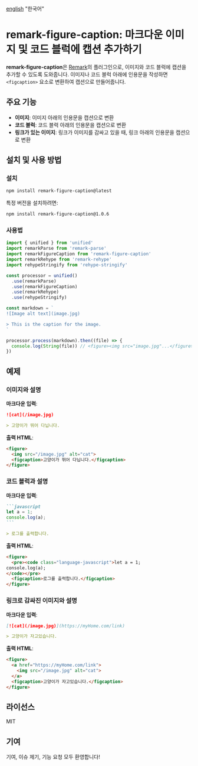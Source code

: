 
[english](/README.md) "한국어"
# remark-figure-caption: 마크다운 이미지 및 코드 블럭에 캡션 추가하기

**remark-figure-caption**은 [Remark](https://github.com/remarkjs/remark)의 플러그인으로, 이미지와 코드 블럭에 캡션을 추가할 수 있도록 도와줍니다. 이미지나 코드 블럭 아래에 인용문을 작성하면 `<figcaption>` 요소로 변환하여 캡션으로 만들어줍니다.

## 주요 기능
- **이미지**: 이미지 아래의 인용문을 캡션으로 변환
- **코드 블럭**: 코드 블럭 아래의 인용문을 캡션으로 변환
- **링크가 있는 이미지**: 링크가 이미지를 감싸고 있을 때, 링크 아래의 인용문을 캡션으로 변환

## 설치 및 사용 방법

### 설치
```bash
npm install remark-figure-caption@latest
```

특정 버전을 설치하려면:
```bash
npm install remark-figure-caption@1.0.6
```

### 사용법
```javascript
import { unified } from 'unified'
import remarkParse from 'remark-parse'
import remarkFigureCaption from 'remark-figure-caption'
import remarkRehype from 'remark-rehype'
import rehypeStringify from 'rehype-stringify'

const processor = unified()
  .use(remarkParse)
  .use(remarkFigureCaption)
  .use(remarkRehype)
  .use(rehypeStringify)

const markdown = `
![Image alt text](image.jpg)

> This is the caption for the image.
`

processor.process(markdown).then((file) => {
  console.log(String(file)) // <figure><img src="image.jpg"...</figure>
})
```

## 예제

### 이미지와 설명
**마크다운 입력**:
```markdown
![cat](/image.jpg)

> 고양이가 뛰어 다닙니다.
```

**출력 HTML**:
```html
<figure>
  <img src="/image.jpg" alt="cat">
  <figcaption>고양이가 뛰어 다닙니다.</figcaption>
</figure>
```

### 코드 블럭과 설명
**마크다운 입력**:
````markdown
```javascript
let a = 1;
console.log(a);
```

> 로그를 출력합니다.
````

**출력 HTML**:
```html
<figure>
  <pre><code class="language-javascript">let a = 1;
console.log(a);
</code></pre>
  <figcaption>로그를 출력합니다.</figcaption>
</figure>
```

### 링크로 감싸진 이미지와 설명
**마크다운 입력**:
```markdown
[![cat](/image.jpg)](https://myHome.com/link)

> 고양이가 자고있습니다.
```

**출력 HTML**:
```html
<figure>
  <a href="https://myHome.com/link">
    <img src="/image.jpg" alt="cat">
  </a>
  <figcaption>고양이가 자고있습니다.</figcaption>
</figure>
```

## 라이선스
MIT

## 기여
기여, 이슈 제기, 기능 요청 모두 환영합니다!

